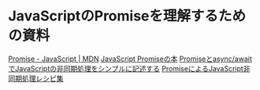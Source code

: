 # JavaScriptのPromiseを理解するための資料

[Promise - JavaScript | MDN](https://developer.mozilla.org/ja/docs/Web/JavaScript/Reference/Global_Objects/Promise)
[JavaScript Promiseの本](https://azu.github.io/promises-book/)
[Promiseとasync/awaitでJavaScriptの非同期処理をシンプルに記述する](https://sbfl.net/blog/2016/07/13/simplifying-async-code-with-promise-and-async-await/)
[PromiseによるJavaScript非同期処理レシピ集](https://sbfl.net/blog/2019/11/04/promise-cookbook/)
